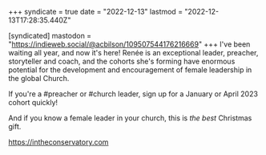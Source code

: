 +++
syndicate = true
date = "2022-12-13"
lastmod = "2022-12-13T17:28:35.440Z"

[syndicated]
mastodon = "https://indieweb.social/@acbilson/109507544176216669"
+++
I've been waiting all year, and now it's here! Renée is an exceptional leader, preacher, storyteller and coach, and the cohorts she's forming have enormous potential for the development and encouragement of female leadership in the global Church.

If you're a #preacher or #church leader, sign up for a January or April 2023 cohort quickly!

And if you know a female leader in your church, this is _the best_ Christmas gift.

https://intheconservatory.com